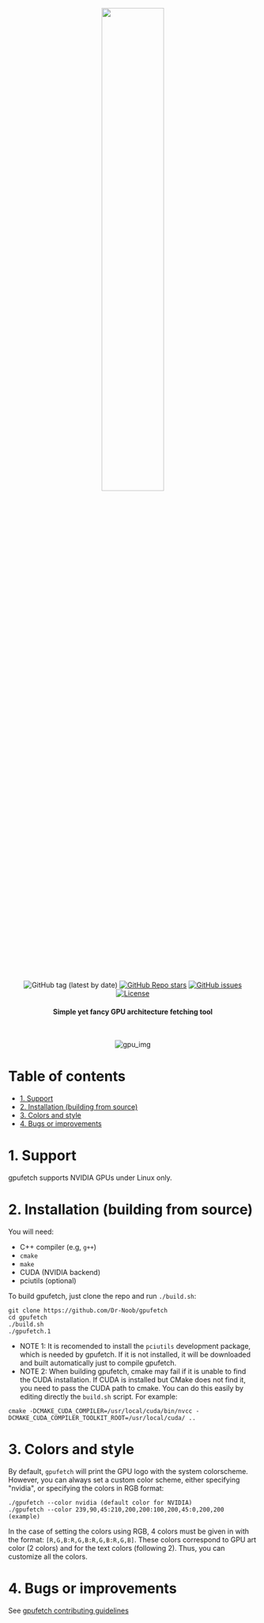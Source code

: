 <p align="center"><img width=50% src="./pictures/gpufetch.png"></p>

<div align="center">

![GitHub tag (latest by date)](https://img.shields.io/github/v/tag/Dr-Noob/gpufetch?label=gpufetch)
[![GitHub Repo stars](https://img.shields.io/github/stars/Dr-Noob/gpufetch?color=4CC61F)](https://github.com/Dr-Noob/gpufetch/stargazers)
[![GitHub issues](https://img.shields.io/github/issues/Dr-Noob/gpufetch)](https://github.com/Dr-Noob/gpufetch/issues)
[![License](https://img.shields.io/github/license/Dr-Noob/gpufetch?color=orange)](https://github.com/Dr-Noob/gpufetch/blob/master/LICENSE)

<h4 align="center">Simple yet fancy GPU architecture fetching tool</h4>
&nbsp;

![gpu_img](pictures/2080ti.png)

</div>

# Table of contents
<!-- UPDATE with: doctoc --notitle README.md -->
<!-- START doctoc generated TOC please keep comment here to allow auto update -->
<!-- DON'T EDIT THIS SECTION, INSTEAD RE-RUN doctoc TO UPDATE -->


- [1. Support](#1-support)
- [2. Installation (building from source)](#2-installation-building-from-source)
- [3. Colors and style](#3-colors-and-style)
- [4. Bugs or improvements](#4-bugs-or-improvements)

<!-- END doctoc generated TOC please keep comment here to allow auto update -->

# 1. Support
gpufetch supports NVIDIA GPUs under Linux only.

# 2. Installation (building from source)
You will need:

- C++ compiler (e.g, `g++`)
- `cmake`
- `make`
- CUDA (NVIDIA backend)
- pciutils (optional)

To build gpufetch, just clone the repo and run `./build.sh`:

```
git clone https://github.com/Dr-Noob/gpufetch
cd gpufetch
./build.sh
./gpufetch.1
```

- NOTE 1: It is recomended to install the `pciutils` development package, which is needed by gpufetch. If it is not installed, it will be downloaded and built automatically just to compile gpufetch.
- NOTE 2: When building gpufetch, cmake may fail if it is unable to find the CUDA installation. If CUDA is installed but CMake does not find it, you need to pass the CUDA path to cmake. You can do this easily by editing directly the `build.sh` script. For example:

```
cmake -DCMAKE_CUDA_COMPILER=/usr/local/cuda/bin/nvcc -DCMAKE_CUDA_COMPILER_TOOLKIT_ROOT=/usr/local/cuda/ ..
```

# 3. Colors and style
By default, `gpufetch` will print the GPU logo with the system colorscheme. However, you can always set a custom color scheme, either
specifying "nvidia", or specifying the colors in RGB format:

```
./gpufetch --color nvidia (default color for NVIDIA)
./gpufetch --color 239,90,45:210,200,200:100,200,45:0,200,200 (example)
```

In the case of setting the colors using RGB, 4 colors must be given in with the format: ``[R,G,B:R,G,B:R,G,B:R,G,B]``. These colors correspond to GPU art color (2 colors) and for the text colors (following 2). Thus, you can customize all the colors.

# 4. Bugs or improvements
See [gpufetch contributing guidelines](https://github.com/Dr-Noob/gpufetch/blob/master/CONTRIBUTING.md)
